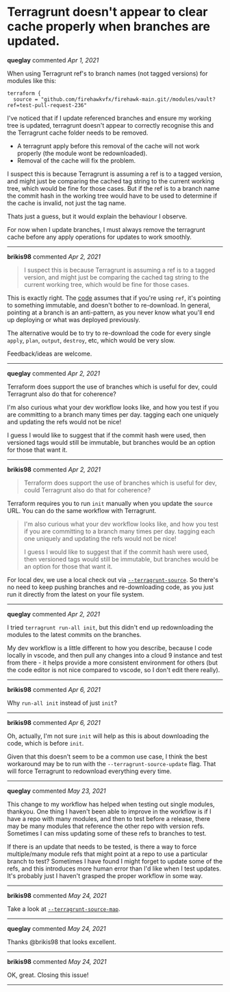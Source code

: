 # Terragrunt doesn't appear to clear cache properly when branches are updated. 

**queglay** commented *Apr 1, 2021*

When using Terragrunt ref's to branch names (not tagged versions) for modules like this:
```
terraform {
  source = "github.com/firehawkvfx/firehawk-main.git//modules/vault?ref=test-pull-request-236"
```

I've noticed that if I update referenced branches and ensure my working tree is updated, terragrunt doesn't appear to correctly recognise this and the Terragrunt cache folder needs to be removed.

- A terragrunt apply before this removal of the cache will not work properly (the module wont be redownloaded).
- Removal of the cache will fix the problem.

I suspect this is because Terragrunt is assuming a ref is to a tagged version, and might just be comparing the cached tag string to the current working tree, which would be fine for those cases.  But if the ref is to a branch name the commit hash in the working tree would have to be used to determine if the cache is invalid, not just the tag name.

Thats just a guess, but it would explain the behaviour I observe.

For now when I update branches, I must always remove the terragrunt cache before any apply operations for updates to work smoothly.
<br />
***


**brikis98** commented *Apr 2, 2021*

> I suspect this is because Terragrunt is assuming a ref is to a tagged version, and might just be comparing the cached tag string to the current working tree, which would be fine for those cases.

This is exactly right. The [code](https://github.com/gruntwork-io/terragrunt/blob/master/cli/download_source.go#L92) assumes that if you're using `ref`, it's pointing to something immutable, and doesn't bother to re-download. In general, pointing at a branch is an anti-pattern, as you never know what you'll end up deploying or what was deployed previously.

The alternative would be to try to re-download the code for every single `apply`, `plan`, `output`, `destroy`, etc, which would be very slow. 

Feedback/ideas are welcome.
***

**queglay** commented *Apr 2, 2021*

Terraform does support the use of branches which is useful for dev, could Terragrunt also do that for coherence?

I'm also curious what your dev workflow looks like, and how you test if you are committing to a branch many times per day.  tagging each one uniquely and updating the refs would not be nice!

I guess I would like to suggest that if the commit hash were used, then versioned tags would still be immutable, but branches would be an option for those that want it.
***

**brikis98** commented *Apr 2, 2021*

> Terraform does support the use of branches which is useful for dev, could Terragrunt also do that for coherence?

Terraform requires you to run `init` manually when you update the `source` URL. You can do the same workflow with Terragrunt.

> I'm also curious what your dev workflow looks like, and how you test if you are committing to a branch many times per day. tagging each one uniquely and updating the refs would not be nice!
> 
> I guess I would like to suggest that if the commit hash were used, then versioned tags would still be immutable, but branches would be an option for those that want it.

For local dev, we use a local check out via [`--terragrunt-source`](https://terragrunt.gruntwork.io/docs/reference/cli-options/#terragrunt-source). So there's no need to keep pushing branches and re-downloading code, as you just run it directly from the latest on your file system.
***

**queglay** commented *Apr 2, 2021*

I tried `terragrunt run-all init`, but this didn't end up redownloading the modules to the latest commits on the branches.

My dev workflow is a little different to how you describe, because I code locally in vscode, and then pull any changes into a cloud 9 instance and test from there - it helps provide a more consistent environment for others (but the code editor is not nice compared to vscode, so I don't edit there really).
***

**brikis98** commented *Apr 6, 2021*

Why `run-all init` instead of just `init`?
***

**brikis98** commented *Apr 6, 2021*

Oh, actually, I'm not sure `init` will help as this is about downloading the code, which is before `init`. 

Given that this doesn't seem to be a common use case, I think the best workaround may be to run with the `--terragrunt-source-update` flag. That will force Terragrunt to redownload everything every time.
***

**queglay** commented *May 23, 2021*

This change to my workflow has helped when testing out single modules, thankyou.  One thing I haven't been able to improve in the workflow is if I have a repo with many modules, and then to test before a release, there may be many modules that reference the other repo with version refs.  Sometimes I can miss updating some of these refs to branches to test.

If there is an update that needs to be tested, is there a way to force multiple/many module refs that might point at a repo to use a particular branch to test?  Sometimes I have found I might forget to update some of the refs, and this introduces more human error than I'd like when I test updates.  It's probably just I haven't grasped the proper workflow in some way.
***

**brikis98** commented *May 24, 2021*

Take a look at [`--terragrunt-source-map`](https://terragrunt.gruntwork.io/docs/reference/cli-options/#terragrunt-source-map).
***

**queglay** commented *May 24, 2021*

Thanks @brikis98 that looks excellent.
***

**brikis98** commented *May 24, 2021*

OK, great. Closing this issue!
***

